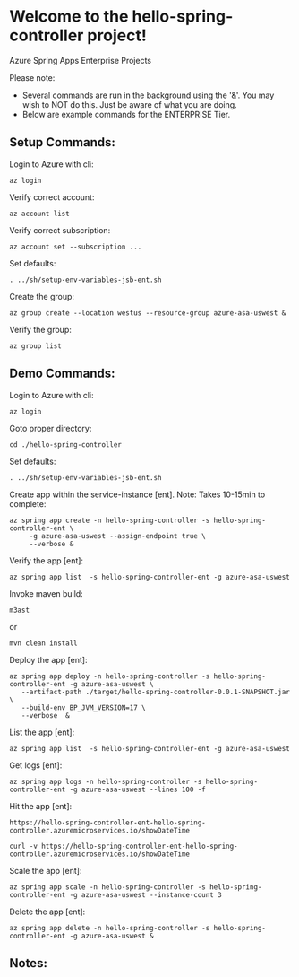 
# Welcome to the hello-spring-controller project!

Azure Spring Apps Enterprise Projects

Please note:
* Several commands are run in the background using the '&'.  You may wish to NOT do this.  Just be aware of what you are doing.
* Below are example commands for the ENTERPRISE Tier.  


## Setup Commands:

Login to Azure with cli:
```
az login
```

Verify correct account:
```
az account list
```

Verify correct subscription:
```
az account set --subscription ...
```

Set defaults:
```
. ../sh/setup-env-variables-jsb-ent.sh
```


Create the group:
```
az group create --location westus --resource-group azure-asa-uswest &
```

Verify the group:
```
az group list
```


## Demo Commands:

Login to Azure with cli:
```
az login
```

Goto proper directory:
```
cd ./hello-spring-controller
```

Set defaults:
```
. ../sh/setup-env-variables-jsb-ent.sh
```

Create app within the service-instance [ent]. Note: Takes 10-15min to complete:
```
az spring app create -n hello-spring-controller -s hello-spring-controller-ent \
	 -g azure-asa-uswest --assign-endpoint true \
	 --verbose &
```

Verify the app [ent]:
```
az spring app list  -s hello-spring-controller-ent -g azure-asa-uswest
```

Invoke maven build:
```
m3ast
```
or

```
mvn clean install
```

Deploy the app [ent]:
```
az spring app deploy -n hello-spring-controller -s hello-spring-controller-ent -g azure-asa-uswest \
   --artifact-path ./target/hello-spring-controller-0.0.1-SNAPSHOT.jar \
   --build-env BP_JVM_VERSION=17 \
   --verbose  &	
```

List the app [ent]:
```
az spring app list  -s hello-spring-controller-ent -g azure-asa-uswest
```

Get logs [ent]:
```
az spring app logs -n hello-spring-controller -s hello-spring-controller-ent -g azure-asa-uswest --lines 100 -f
```

Hit the app [ent]:

```
https://hello-spring-controller-ent-hello-spring-controller.azuremicroservices.io/showDateTime
```

```
curl -v https://hello-spring-controller-ent-hello-spring-controller.azuremicroservices.io/showDateTime
```

Scale the app [ent]:
```
az spring app scale -n hello-spring-controller -s hello-spring-controller-ent -g azure-asa-uswest --instance-count 3
```

Delete the app [ent]:
```
az spring app delete -n hello-spring-controller -s hello-spring-controller-ent -g azure-asa-uswest &
```


## Notes:





